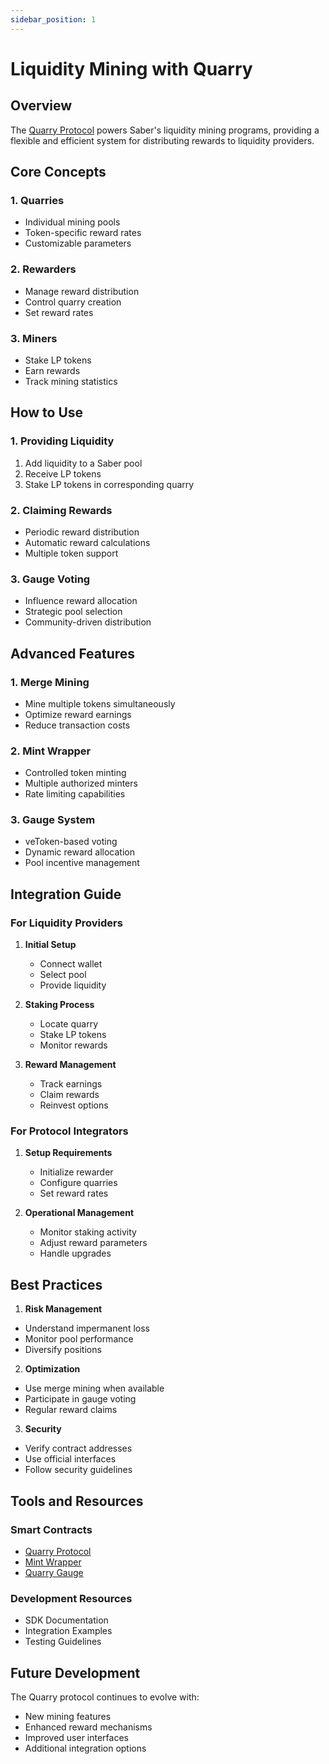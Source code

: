 ```yaml
---
sidebar_position: 1
---
```


# Liquidity Mining with Quarry

## Overview

The [Quarry Protocol](https://quarry.so) powers Saber's liquidity mining programs, providing a flexible and efficient system for distributing rewards to liquidity providers.

## Core Concepts

### 1. Quarries
- Individual mining pools
- Token-specific reward rates
- Customizable parameters

### 2. Rewarders
- Manage reward distribution
- Control quarry creation
- Set reward rates

### 3. Miners
- Stake LP tokens
- Earn rewards
- Track mining statistics

## How to Use

### 1. Providing Liquidity
1. Add liquidity to a Saber pool
2. Receive LP tokens
3. Stake LP tokens in corresponding quarry

### 2. Claiming Rewards
- Periodic reward distribution
- Automatic reward calculations
- Multiple token support

### 3. Gauge Voting
- Influence reward allocation
- Strategic pool selection
- Community-driven distribution

## Advanced Features

### 1. Merge Mining
- Mine multiple tokens simultaneously
- Optimize reward earnings
- Reduce transaction costs

### 2. Mint Wrapper
- Controlled token minting
- Multiple authorized minters
- Rate limiting capabilities

### 3. Gauge System
- veToken-based voting
- Dynamic reward allocation
- Pool incentive management

## Integration Guide

### For Liquidity Providers
1. **Initial Setup**
   - Connect wallet
   - Select pool
   - Provide liquidity

2. **Staking Process**
   - Locate quarry
   - Stake LP tokens
   - Monitor rewards

3. **Reward Management**
   - Track earnings
   - Claim rewards
   - Reinvest options

### For Protocol Integrators
1. **Setup Requirements**
   - Initialize rewarder
   - Configure quarries
   - Set reward rates

2. **Operational Management**
   - Monitor staking activity
   - Adjust reward parameters
   - Handle upgrades

## Best Practices

1. **Risk Management**
- Understand impermanent loss
- Monitor pool performance
- Diversify positions

2. **Optimization**
- Use merge mining when available
- Participate in gauge voting
- Regular reward claims

3. **Security**
- Verify contract addresses
- Use official interfaces
- Follow security guidelines

## Tools and Resources

### Smart Contracts
- [Quarry Protocol](https://github.com/QuarryProtocol/quarry)
- [Mint Wrapper](https://github.com/QuarryProtocol/quarry/tree/master/programs/quarry-mint-wrapper)
- [Quarry Gauge](https://github.com/QuarryProtocol/gauge)

### Development Resources
- SDK Documentation
- Integration Examples
- Testing Guidelines

## Future Development

The Quarry protocol continues to evolve with:
- New mining features
- Enhanced reward mechanisms
- Improved user interfaces
- Additional integration options